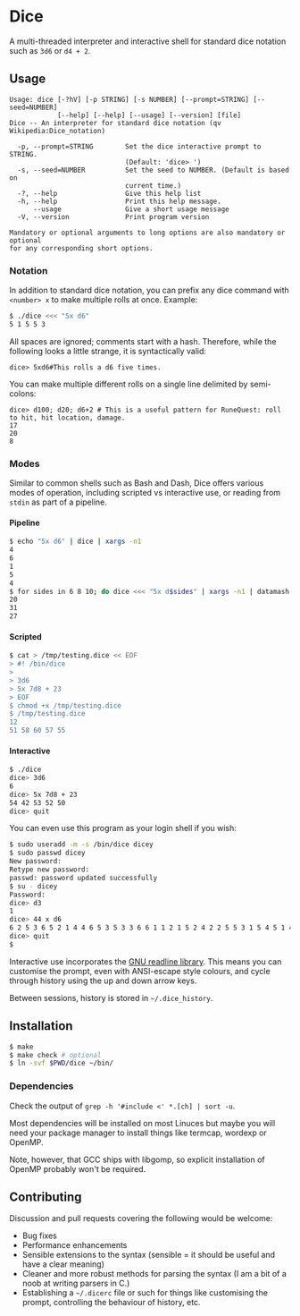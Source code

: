 Dice
====

A multi-threaded interpreter and interactive shell for standard dice notation such as `3d6` or `d4 + 2`.


Usage
----

```
Usage: dice [-?hV] [-p STRING] [-s NUMBER] [--prompt=STRING] [--seed=NUMBER]
            [--help] [--help] [--usage] [--version] [file]
Dice -- An interpreter for standard dice notation (qv Wikipedia:Dice_notation)

  -p, --prompt=STRING        Set the dice interactive prompt to STRING.
                             (Default: 'dice> ')
  -s, --seed=NUMBER          Set the seed to NUMBER. (Default is based on
                             current time.)
  -?, --help                 Give this help list
  -h, --help                 Print this help message.
      --usage                Give a short usage message
  -V, --version              Print program version

Mandatory or optional arguments to long options are also mandatory or optional
for any corresponding short options.
```

### Notation

In addition to standard dice notation,
you can prefix any dice command with `<number> x` to make multiple rolls at once.
Example:

```sh
$ ./dice <<< "5x d6"
5 1 5 5 3
```

All spaces are ignored; comments start with a hash.
Therefore, while the following looks a little strange, it is syntactically valid:

```
dice> 5xd6#This rolls a d6 five times.
```

You can make multiple different rolls on a single line delimited by semi-colons:

```
dice> d100; d20; d6+2 # This is a useful pattern for RuneQuest: roll to hit, hit location, damage.
17
20
8
```


### Modes

Similar to common shells such as Bash and Dash, Dice offers various modes of operation, including scripted vs interactive use, or reading from `stdin` as part of a pipeline.

#### Pipeline

```sh
$ echo "5x d6" | dice | xargs -n1
4
6
1
5
4
$ for sides in 6 8 10; do dice <<< "5x d$sides" | xargs -n1 | datamash sum 1; done
20
31
27
```


#### Scripted

```sh
$ cat > /tmp/testing.dice << EOF
> #! /bin/dice
>
> 3d6
> 5x 7d8 + 23
> EOF
$ chmod +x /tmp/testing.dice
$ /tmp/testing.dice
12
51 58 60 57 55
```


#### Interactive

```sh
$ ./dice
dice> 3d6
6
dice> 5x 7d8 + 23
54 42 53 52 50
dice> quit
```

You can even use this program as your login shell if you wish:

```sh
$ sudo useradd -m -s /bin/dice dicey
$ sudo passwd dicey
New password:
Retype new password:
passwd: password updated successfully
$ su - dicey
Password:
dice> d3
1
dice> 44 x d6
6 2 5 3 6 5 2 1 4 4 6 5 3 5 3 3 6 6 1 1 2 1 5 2 4 2 2 5 5 3 1 5 4 5 1 4 4 3 4 2 6 4 6 3
dice> quit
$
```

Interactive use incorporates the [GNU readline library](https://tiswww.case.edu/php/chet/readline/rltop.html).
This means you can customise the prompt, even with ANSI-escape style colours,
and cycle through history using the up and down arrow keys.

Between sessions, history is stored in `~/.dice_history`.


Installation
----

```sh
$ make
$ make check # optional
$ ln -svf $PWD/dice ~/bin/
```

### Dependencies

Check the output of `grep -h '#include <' *.[ch] | sort -u`.

Most dependencies will be installed on most Linuces but maybe you will need your
package manager to install things like termcap, wordexp or OpenMP.

Note, however, that GCC ships with libgomp, so explicit installation of OpenMP probably won't be required.


Contributing
----

Discussion and pull requests covering the following would be welcome:

* Bug fixes
* Performance enhancements
* Sensible extensions to the syntax (sensible = it should be useful and have a clear meaning)
* Cleaner and more robust methods for parsing the syntax (I am a bit of a noob at writing parsers in C.)
* Establishing a `~/.dicerc` file or such for things like customising the prompt, controlling the behaviour of history, etc.
